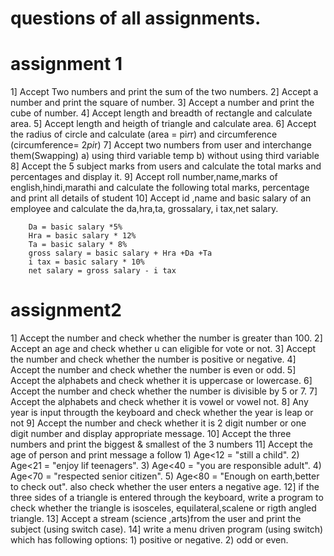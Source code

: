 # questions of all assignments.
# assignment 1
1] Accept Two numbers and print the sum of the two numbers.
2] Accept a number and print the square of number.
3] Accept a number and print the cube of number.
4] Accept length and breadth of rectangle and calculate area.
5] Accept length and heigth of triangle and calculate area.
6] Accept the radius of circle and calculate (area = pi*r*r) and
   circumference (circumference= 2*pi*r)
7] Accept two numbers from user and interchange them(Swapping) 
   a) using third variable temp
   b) without using third variable
8] Accept the 5 subject marks from users and calculate the total marks and
   percentages and display it.
9] Accept roll number,name,marks of english,hindi,marathi and calculate the 
   following total marks, percentage and print all details of student
10]  Accept id ,name and basic salary of an employee and calculate the da,hra,ta,
        grossalary, i tax,net salary.
        
        Da = basic salary *5%
        Hra = basic salary * 12%
        Ta = basic salary * 8%
        gross salary = basic salary + Hra +Da +Ta
        i tax = basic salary * 10%
        net salary = gross salary - i tax

# assignment2
1]  Accept the number and check whether the number is greater than 100.
2]  Accept an age and check whether u can eligible for vote or not. 
3]  Accept the number and check whether the number is positive or negative.
4]  Accept the number and check whether the number is even or odd.
5]  Accept the alphabets and check whether it is uppercase or lowercase.
6]  Accept the number and check whether the number is divisible by 5 or 7.
7]  Accept the alphabets and check whether it is vowel or vowel not.
8]  Any year is input througth the keyboard and check whether 
    the year is leap or not 
9]  Accept the number and check whether it is 2 digit number or one digit 
    number and display appropriate message.
10] Accept the three numbers and print the biggest & smallest of the 3 numbers
11] Accept the age of person and print message a follow
      1) Age<12 = "still a child".
      2) Age<21 = "enjoy lif teenagers".
      3) Age<40 = "you are responsible adult".
      4) Age<70 = "respected senior citizen".
      5) Age<80 = "Enough on earth,better to check out".
    also check whether the user enters a negative age.
12]  if the three sides of a triangle is entered through the keyboard,
     write a program to check whether the triangle is isosceles,
     equilateral,scalene or rigth angled triangle.
13]  Accept a stream (science ,arts)from the user and print the subject 
     (using switch case).
14]   write a menu driven program (using switch) which has following options:
      1) positive or negative. 
      2) odd or even.

         